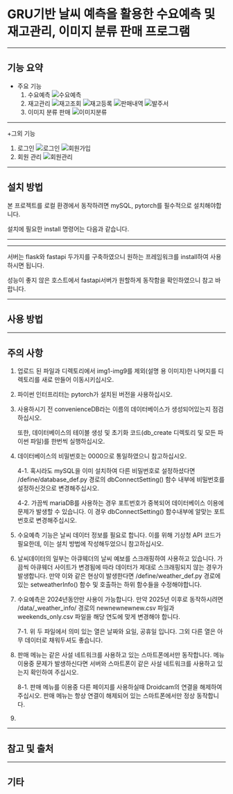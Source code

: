 # GRU기반 날씨 예측을 활용한 수요예측 및 재고관리, 이미지 분류 판매 프로그램

---

## 기능 요약
+ 주요 기능
  1. 수요예측
     ![수요예측](https://github.com/mmn1300/capstone/blob/main/img1.png)
  2. 재고관리
     ![재고조회](https://github.com/mmn1300/capstone/blob/main/img2.png)
     ![재고등록](https://github.com/mmn1300/capstone/blob/main/img8.png)
     ![판매내역](https://github.com/mmn1300/capstone/blob/main/img5.png)
     ![발주서](https://github.com/mmn1300/capstone/blob/main/img4.png)
  4. 이미지 분류 판매
     ![이미지분류](https://github.com/mmn1300/capstone/blob/main/img3.png)

---

+그외 기능
  1. 로그인
     ![로그인](https://github.com/mmn1300/capstone/blob/main/img6.png)
     ![회원가입](https://github.com/mmn1300/capstone/blob/main/img7.png)
  2. 회원 관리
    ![회원관리](https://github.com/mmn1300/capstone/blob/main/img9.png)

---

## 설치 방법
  본 프로젝트를 로컬 환경에서 동작하려면 mySQL, pytorch를 필수적으로 설치해야합니다.
  
  설치에 필요한 install 명령어는 다음과 같습니다.

  ---

  ---

  서버는 flask와 fastapi 두가지를 구축하였으니 원하는 프레임워크를 install하여 사용하시면 됩니다.

  성능이 좋지 않은 호스트에서 fastapi서버가 원할하게 동작함을 확인하였으니 참고 바랍니다.

---

## 사용 방법

---

## 주의 사항

  1. 업로드 된 파일과 디렉토리에서 img1-img9를 제외(설명 용 이미지)한 나머지를 디렉토리를 새로 만들어 이동시키십시오.
     
  2. 파이썬 인터프리터는 pytorch가 설치된 버전을 사용하십시오.
     
  3. 사용하시기 전 convenienceDB라는 이름의 데이터베이스가 생성되어있는지 점검하십시오.
     
     또한, 데이터베이스의 테이블 생성 및 초기화 코드(db_create 디렉토리 및 모든 파이썬 파일)를 한번씩 실행하십시오.
    
  4. 데이터베이스의 비밀번호는 0000으로 통일하였으니 참고하십시오.
     
     4-1. 혹시라도 mySQL을 이미 설치하여 다른 비밀번호로 설정하셨다면 /define/database_def.py 경로의 dbConnectSetting() 함수 내부에 비밀번호를 설정하신것으로 변경해주십시오.

     4-2. 가끔씩 mariaDB를 사용하는 경우 포트번호가 중복되어 데이터베이스 이용에 문제가 발생할 수 있습니다. 이 경우 dbConnectSetting() 함수내부에 알맞는 포트번호로 변경해주십시오.
    
  5. 수요예측 기능은 날씨 데이터 정보를 필요로 합니다. 이를 위해 기상청 API 코드가 필요한데, 이는 설치 방법에 작성해두었으니 참고하십시오.
      
  6. 날씨데이터의 일부는 아큐웨더의 날씨 예보를 스크래핑하여 사용하고 있습니다. 가끔씩 아큐웨더 사이트가 변경됨에 따라 데이터가 제대로 스크래핑되지 않는 경우가 발생합니다.
     만약 이와 같은 현상이 발생한다면 /define/weather_def.py 경로에 있는 setweatherInfo() 함수 및 호출하는 하위 함수들을 수정해야합니다.

  7. 수요예측은 2024년동안만 사용이 가능합니다. 만약 2025년 이후로 동작하시려면 /data/_weather_info/ 경로의 newnewnewnew.csv 파일과 weekends_only.csv 파일을 해당 연도에 맞게 변경해야 합니다.
      
     7-1. 위 두 파일에서 의미 있는 열은 날짜와 요일, 공휴일 입니다. 그외 다른 열은 아무 데이터로 채워두셔도 좋습니다.
      
  8. 판매 메뉴는 같은 사설 네트워크를 사용하고 있는 스마트폰에서만 동작합니다. 메뉴 이용중 문제가 발생하신다면 서버와 스마트폰이 같은 사설 네트워크를 사용하고 있는지 확인하여 주십시오.
      
     8-1. 판매 메뉴를 이용중 다른 페이지를 사용하실때 Droidcam의 연결을 해제하여 주십시오. 판매 메뉴는 항상 연결이 해제되어 있는 스마트폰에서만 정상 동작합니다.
     
  9. 


---

## 참고 및 출처

---

## 기타

